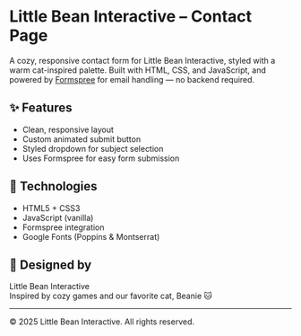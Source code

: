 # Little Bean Interactive – Contact Page

A cozy, responsive contact form for Little Bean Interactive, styled with a warm cat-inspired palette. Built with HTML, CSS, and JavaScript, and powered by [Formspree](https://formspree.io) for email handling — no backend required.

## ✨ Features
- Clean, responsive layout
- Custom animated submit button
- Styled dropdown for subject selection
- Uses Formspree for easy form submission

## 🚀 Technologies
- HTML5 + CSS3
- JavaScript (vanilla)
- Formspree integration
- Google Fonts (Poppins & Montserrat)

## 🐾 Designed by
Little Bean Interactive  
Inspired by cozy games and our favorite cat, Beanie 🐱

---

© 2025 Little Bean Interactive. All rights reserved.
